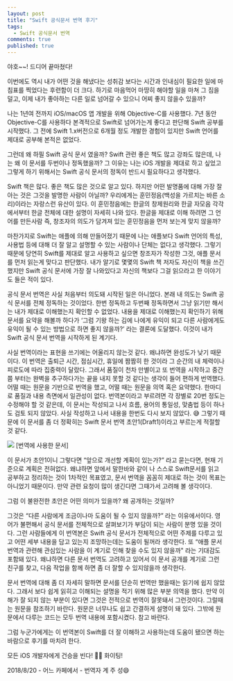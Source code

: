 ```yaml
---
layout: post
title: "Swift 공식문서 번역 후기"
tags: 
  - Swift 공식문서 번역
comments: true
published: true
---
```


야호~~! 드디어 끝마쳤다!

이번에도 역시 내가 어떤 것을 해냈다는 성취감 보다는 시간과 인내심이 필요한 일에 마침표를 찍었다는 후련함이 더 크다. 하기로 마음먹어 마땅히 해야할 일을 마쳐 그 짐을 덜고, 이제 내가 좋아하는 다른 일로 넘어갈 수 있으니 어찌 좋지 않을수 있을까? 

나는 1년여 전까지 iOS/macOS 앱 개발을 위해 Objective-C를 사용했다. 7년 동안 Objective-C를 사용하다 본격적으로 Swift로 넘어가는게 좋다고 판단해 Swift 공부를 시작했다. 그 전에 Swift 1.x버전으로 6개월 정도 개발한 경험이 있지만 Swift 언어를 제대로 공부해 본적은 없었다. 

그런데 왜 하필 Swift 공식 문서 였을까? Swift 관련 좋은 책도 많고 강좌도 많은데, 나는 왜 이 문서를 두번이나 정독했을까? 그 이유는 나는 iOS 개발을 제대로 하고 싶었고 그렇게 하기 위해서는 Swift 공식 문서의 정독이 반드시 필요하다고 생각했다. 

Swift 책은 많다. 좋은 책도 많은 것으로 알고 있다. 하지만 어떤 발명품에 대해 가장 잘아는 것은 그것을 발명한 사람이 아닐까? 우리에게는 훈민정음(백성을 가르치는 바른 소리)이라는 자랑스런 유산이 있다. 이 훈민정음에는 한글의 창제원리와 한글 자모음 각각에서부터 한글 전체에 대한 설명이 자세히 나와 있다. 한글을 제대로 이해 하려면 그 언어를 만든사람 즉, 창조자의 의도가 담겨져 있는 훈민정음을 먼저 보는게 맞지 않을까? 

마찬가지로 Swift는 애플에 의해 만들어졌기 때문에 나는 애플보다 Swift 언어의 특성, 사용법 등에 대해 더 잘 알고 설명할 수 있는 사람이나 단체는 없다고 생각했다. 그렇기 때문에 당연히 Swift를 제대로 알고 사용하고 싶으면 창조자가 작성한 그것, 애플 문서를 먼저 읽는게 맞다고 판단했다. 내가 알기로 몇몇의 Swift 책 저자도 자신이 책을 쓰긴 했지만 Swift 공식 문서에 가장 잘 나와있다고 자신의 책보다 그걸 읽으라고 한 이야기도 들은 적이 있다. 

공식 문서 번역은 사실 처음부터 의도돼 시작된 일은 아니었다. 본래 내 의도는 Swift 공식 문서를 전체 정독하는 것이었다. 한번 정독하고 두번째 정독하면서 그냥 읽기만 해서는 내가 제대로 이해했는지 확인할 수 없었다. 내용을 제대로 이해했는지 확인하기 위해 문서를 요약을 해볼까 하다가 ‘그럼 기왕 하는 김에 나에게 유익이 되고 다른 사람에게도 유익이 될 수 있는 방법으로 하면 좋지 않을까?’ 라는 결론에 도달했다. 이것이 내가 Swift 공식 문서 번역을 시작하게 된 계기다. 

사실 번역이라는 표현을 쓰기에는 어울리지 않는것 같다. 왜냐하면 완성도가 낮기 때문이다. 이 번역은 출퇴근 시간, 점심시간, 휴일에 짬짬히 한 것이라 그 순간의 내 체력이나 피로도에 따라 집중력이 달랐다. 그래서 품질이 천차 만별이고 또 번역을 시작하고 중간쯤 부터는 완벽을 추구하다가는 끝을 내지 못할 것 같다는 생각이 들어 편하게 번역했다. 어떨 때는 원문을 기반으로 번역을 했고, 어떨 때는 원문을 의역 혹은 요약했다. 한마디로 품질과 내용 측면에서 일관성이 없다. 번역본이라고 부르려면 각 장별로 20번 정도는 수정해야 할 것 같은데, 이 문서는 작성되고 나서 흐름, 용어의 통일성, 맞춤법 등이 하나도 검토 되지 않았다. 사실 작성하고 나서 내용을 한번도 다시 보지 않았다. 😅 그렇기 때문에 이 문서를 좀 더 정확히는 Swift 문서 번역 초안1(Draft1)이라고 부르는게 적절할 것 같다.

![](https://lh3.googleusercontent.com/k7QZf1zNeygLRP5tdI0ATQrRtSbgBi37eWA-aHzXR3UTqaxysvReZnjxNTCLixTgZOgTt82KJPIR6tpt6HAKI8FrI2OrESer7_VmAawxNiLId1qvElm4W6IFxzxfD61-hmxqN_gd_rsFNG9pfezFTleQ5CUU0S4RUxsv8Ih8o6HFgXBJ9bFlqbpOFsPEQZ-NfcSd9vaSvSDkRvIp8bBYVhimoQ0xQW2UuC6QFWUG4phRxLcG7XstTVHhb8s1tym5OVee68Aq5hPRCkr1e0c2b5iskom3dfXS0n4yy1mNZKsGvppMhHYN1Y18YyTme2nuwhlV_ROTVHLk8-OtngPUiY15Bf9afqUgcHKcEUkfHItGaEIU_Zd3PQLhI6r1mKWcXcDap-CzC-GcpnqYptzjld0pzCYD7cUXiWlsKAmE3TGcd6rtZQiCxEUtc7_8Tfivley5rbe_3uJXRTEd1aiEAk2-hlM2RFMR5dpycRK4IaEOyvcQ_IPhTSNwYBttR3ZKd76xKDrtPd5f3jURoJ1vL6y_Z_8LY14QXOpHPkVKNo1sEEqPsEbzjvcVQujSrGn2aVPxIqad2XT-CJuxGRWBE9MLKyCkjR4keUjO3WK0=w1190-h1586-no)
[번역에 사용한 문서]

이 문서가 초안1이니 그렇다면 “앞으로 개선할 계획이 있는가?” 라고 묻는다면, 현재 기준으로 계획은 전혀없다. 왜냐하면 앞에서 말한바와 같이 나 스스로 Swift문서를 읽고 공부하고 정리하는 것이 1차적인 목표였고, 문서 번역을 꼼꼼히 제대로 하는 것이 목표는 아니었기 때문이다. 만약 관련 요청이 많이 생긴다면 그때가서 고려해 볼 생각이다. 

그럼 이 불완전한 초안은 어떤 의미가 있을까? 왜 공개하는 것일까? 

그것은 “다른 사람에게 조금이나마 도움이 될 수 있지 않을까?” 라는 이유에서이다. 영어가 불편해서 공식 문서를 전체적으로 살펴보기가 부담이 되는 사람이 분명 있을 것이다. 그런 사람들에게 이 번역본은 Swift 공식 문서가 전체적으로 어떤 주제를 다루고 있고 어떤 세부 내용을 담고 있는지 조망하는데는 도움이 될꺼라 생각한다. 또 “애플 문서 번역과 관련해 관심있는 사람을 이 계기로 인해 찾을 수도 있지 않을까" 라는 기대감도 포함돼 있다. 왜냐하면 다른 문서 번역도 고려하고 있어서 이 문서 공개를 계기로 그런 친구를 찾고, 다음 작업을 함께 하면 좀 더 잘할 수 있지않을까 생각한다.

문서 번역에 대해 좀 더 자세히 말하면 문서를 단순히 번역만 했을때는 읽기에 쉽지 않았다. 그래서 보다 쉽게 읽히고 이해되는 설명을 적기 위해 많은 부분 의역을 했다. 만약 이해가 잘 되지 않는 부분이 있다면 그것은 전적으로 번역이 잘못돼서 그런것이다. 그럴때는 원문을 참조하기 바란다. 원문은 너무나도 쉽고 간결하게 설명이 돼 있다. 그밖에 원문에서 다루는 코드는 모두 번역 내용에 포함시켰다. 참고 바란다. 

그럼 누군가에게는 이 번역본이 Swift를 더 잘 이해하고 사용하는데 도움이 됐으면 하는 바람으로 후기를 마치려 한다. 

모든 iOS 개발자에게 건승을 빈다! 🤜🤛 화이팅! 

2018/8/20 - 어느 카페에서 - 번역자 계 주 성😄